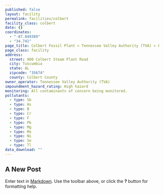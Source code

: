 ```yaml
---
published: false
layout: facility
permalink: facilities/colbert
facility_class: colbert
date: {}
coordinates: 
  - "-87.849389"
  - "34.741"
page_title: Colbert Fossil Plant « Tennessee Valley Authority (TVA) « Facilities
page_class: facility
address: 
  street: 900 Colbert Steam Plant Road
  city: Tuscumbia
  state: AL
  zipcode: "35674"
  county: Colbert County
owner_operator: Tennessee Valley Authority (TVA)
impoundment_hazard_rating: High hazard
monitoring: All contaminants of concern being monitored.
pollutants: 
  - type: Sb
  - type: As
  - type: B
  - type: Cr
  - type: F
  - type: Pb
  - type: Mg
  - type: Mo
  - type: Ni
  - type: Se
  - type: Tl
data_download: ""
---
```


## A New Post

Enter text in [Markdown](http://daringfireball.net/projects/markdown/). Use the toolbar above, or click the **?** button for formatting help.

